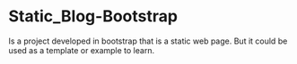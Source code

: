 # Static_Blog-Bootstrap
Is a project developed in bootstrap that is a static web page. But it could be used as a template or example to learn.
